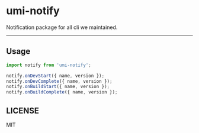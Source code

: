# umi-notify

Notification package for all cli we maintained.

---

## Usage

```js
import notify from 'umi-notify';

notify.onDevStart({ name, version });
notify.onDevComplete({ name, version });
notify.onBuildStart({ name, version });
notify.onBuildComplete({ name, version });
```

## LICENSE

MIT
